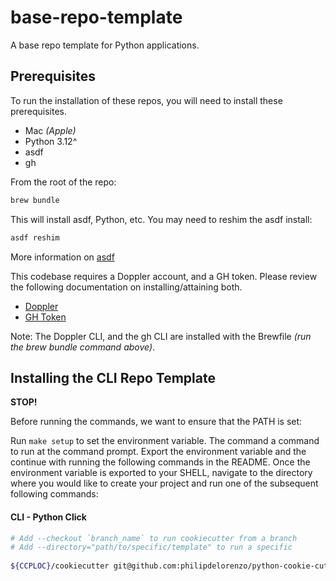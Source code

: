 # base-repo-template

A base repo template for Python applications.

## Prerequisites

To run the installation of these repos, you will need to install these prerequisites.

- Mac _(Apple)_
- Python 3.12^
- asdf
- gh

From the root of the repo:

```bash
brew bundle
```

This will install asdf, Python, etc. You may need to reshim the asdf install:

```bash
asdf reshim
```

More information on [asdf](https://asdf-vm.com/)

This codebase requires a Doppler account, and a GH token. Please review the following documentation on installing/attaining both.

- [Doppler](https://dashboard.doppler.com/register)
- [GH Token](https://docs.github.com/en/authentication/keeping-your-account-and-data-secure/managing-your-personal-access-tokens)

Note: The Doppler CLI, and the gh CLI are installed with the Brewfile _(run the brew bundle command above)_.

## Installing the CLI Repo Template

**STOP!**

Before running the commands, we want to ensure that the PATH is set:

Run `make setup` to set the environment variable. The command a command to run
at the command prompt. Export the environment variable and the continue with running
the following commands in the README. Once the environment variable is exported to
your SHELL, navigate to the directory where you would like to create your
project and run one of the subsequent following commands:

#### CLI - Python Click

```bash
# Add --checkout `branch_name` to run cookiecutter from a branch
# Add --directory="path/to/specific/template" to run a specific
 
${CCPLOC}/cookiecutter git@github.com:philipdelorenzo/python-cookie-cutters.git --directory="click" --checkout=init
```

